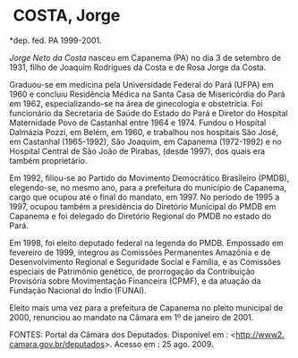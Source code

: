  COSTA, Jorge
=============

\*dep. fed. PA 1999-2001.

*Jorge Neto da Costa* nasceu em Capanema (PA) no dia 3 de setembro de
1931, filho de Joaquim Rodrigues da Costa e de Rosa Jorge da Costa.

Graduou-se em medicina pela Universidade Federal do Pará (UFPA) em 1960
e concluiu Residência Médica na Santa Casa de Misericórdia do Pará em
1962, especializando-se na área de ginecologia e obstetrícia. Foi
funcionário da Secretaria de Saúde do Estado do Pará e Diretor do
Hospital Maternidade Povo de Castanhal entre 1964 e 1974. Fundou o
Hospital Dalmázia Pozzi, em Belém, em 1960, e trabalhou nos hospitais
São José, em Castanhal (1965-1992), São Joaquim, em Capanema (1972-1992)
e no Hospital Central de São João de Pirabas, (desde 1997), dos quais
era  também proprietário.

Em 1992, filiou-se ao Partido do Movimento Democrático Brasileiro
(PMDB), elegendo-se, no mesmo ano, para a prefeitura do município de
Capanema, cargo que ocupou até o final do mandato, em 1997. No período
de 1995 a 1997, ocupou também a presidência do Diretório Municipal do
PMDB em Capanema e foi delegado do Diretório Regional do PMDB no estado
do Pará.

Em 1998, foi eleito deputado federal na legenda do PMDB. Empossado em
fevereiro de 1999, integrou as Comissões Permanentes Amazônia e de
Desenvolvimento Regional e Seguridade Social e Família, e as Comissões
especiais de Patrimônio genético, de prorrogação da Contribuição
Provisória sobre Movimentação Financeira (CPMF), e da atuação da
Fundação Nacional do Índio (FUNAI).

Eleito mais uma vez para a prefeitura de Capanema no pleito municipal de
2000, renunciou ao mandato na Câmara em 1º de janeiro de 2001.

FONTES: Portal da Câmara dos Deputados. Disponível em :
\<[http://www2.
camara.gov.br/deputados](http://www2.%20camara.gov.br/deputados)\>.
Acesso em : 25 ago. 2009.

